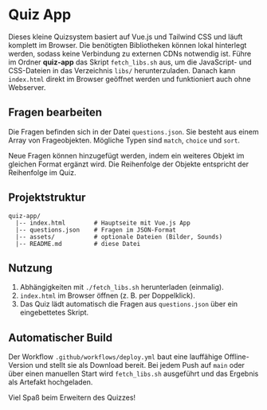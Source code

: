 # Quiz App

Dieses kleine Quizsystem basiert auf Vue.js und Tailwind CSS und läuft komplett im Browser. Die benötigten Bibliotheken können lokal hinterlegt werden, sodass keine Verbindung zu externen CDNs notwendig ist.
Führe im Ordner **quiz-app** das Skript `fetch_libs.sh` aus, um die JavaScript- und CSS-Dateien in das Verzeichnis `libs/` herunterzuladen. Danach kann `index.html` direkt im Browser geöffnet werden und funktioniert auch ohne Webserver.

## Fragen bearbeiten

Die Fragen befinden sich in der Datei `questions.json`. Sie besteht aus einem Array von Frageobjekten. Mögliche Typen sind `match`, `choice` und `sort`.

Neue Fragen können hinzugefügt werden, indem ein weiteres Objekt im gleichen Format ergänzt wird. Die Reihenfolge der Objekte entspricht der Reihenfolge im Quiz.

## Projektstruktur

```
quiz-app/
  |-- index.html        # Hauptseite mit Vue.js App
  |-- questions.json    # Fragen im JSON-Format
  |-- assets/           # optionale Dateien (Bilder, Sounds)
  |-- README.md         # diese Datei
```

## Nutzung

1. Abhängigkeiten mit `./fetch_libs.sh` herunterladen (einmalig).
2. `index.html` im Browser öffnen (z. B. per Doppelklick).
3. Das Quiz lädt automatisch die Fragen aus `questions.json` über ein eingebettetes Skript.

## Automatischer Build

Der Workflow `.github/workflows/deploy.yml` baut eine lauffähige Offline-Version und stellt sie als Download bereit. Bei jedem Push auf `main` oder über einen manuellen Start wird `fetch_libs.sh` ausgeführt und das Ergebnis als Artefakt hochgeladen.

Viel Spaß beim Erweitern des Quizzes!
